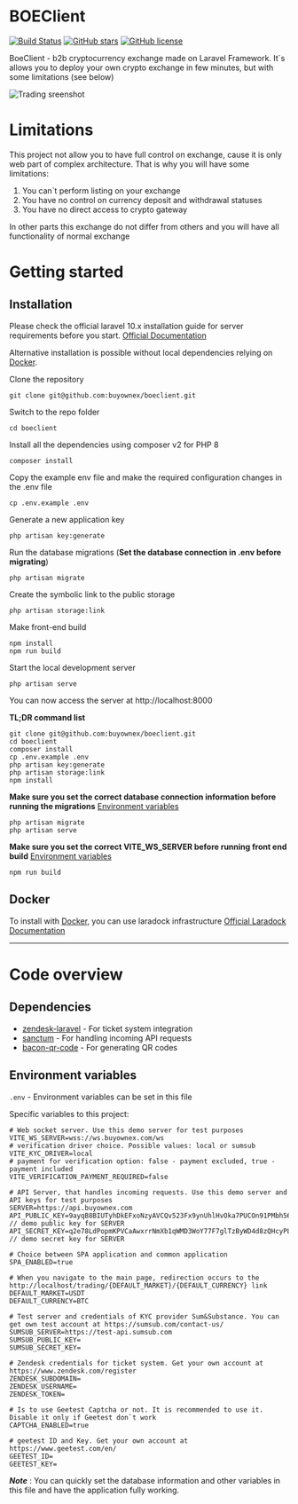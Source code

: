 [main_screenshot]: https://buyownex.com/main.jpg "Trading sreenshot"

# BOEClient

[![Build Status](https://img.shields.io/travis/buyownex/boeclient/master.svg)](https://travis-ci.org/buyownex/boeclient) 
[![GitHub stars](https://img.shields.io/github/stars/buyownex/boeclient)](https://github.com/buyownex/boeclient/stargazers) 
[![GitHub license](https://img.shields.io/github/license/buyownex/boeclient.svg)](https://raw.githubusercontent.com/buyownex/boeclient/master/LICENSE)

BoeClient - b2b cryptocurrency exchange made on Laravel Framework. It`s allows you to deploy your own crypto exchange in few minutes, but with some limitations (see below) 

![Trading sreenshot][main_screenshot]

# Limitations

This project not allow you to have full control on exchange, cause it is only web part of complex architecture. That is why you will have some limitations:
1. You can`t perform listing on your exchange
2. You have no control on currency deposit and withdrawal statuses
3. You have no direct access to crypto gateway

In other parts this exchange do not differ from others and you will have all functionality of normal exchange

# Getting started

## Installation

Please check the official laravel 10.x installation guide for server requirements before you start. [Official Documentation](https://laravel.com/docs/10.x/releases#support-policy)

Alternative installation is possible without local dependencies relying on [Docker](#docker). 

Clone the repository

    git clone git@github.com:buyownex/boeclient.git

Switch to the repo folder

    cd boeclient

Install all the dependencies using composer v2 for PHP 8

    composer install

Copy the example env file and make the required configuration changes in the .env file

    cp .env.example .env

Generate a new application key

    php artisan key:generate

Run the database migrations (**Set the database connection in .env before migrating**)

    php artisan migrate

Create the symbolic link to the public storage

    php artisan storage:link

Make front-end build

    npm install
    npm run build

Start the local development server

    php artisan serve

You can now access the server at http://localhost:8000

**TL;DR command list**

    git clone git@github.com:buyownex/boeclient.git
    cd boeclient
    composer install
    cp .env.example .env
    php artisan key:generate
    php artisan storage:link
    npm install
    
**Make sure you set the correct database connection information before running the migrations** [Environment variables](#environment-variables)

    php artisan migrate
    php artisan serve

**Make sure you set the correct VITE_WS_SERVER before running front end build** [Environment variables](#environment-variables)

    npm run build
    
## Docker

To install with [Docker](https://www.docker.com), you can use laradock infrastructure [Official Laradock Documentation](https://laradock.io/getting-started/)

----------

# Code overview

## Dependencies

- [zendesk-laravel](https://github.com/huddledigital/zendesk-laravel) - For ticket system integration
- [sanctum](https://github.com/laravel/sanctum) - For handling incoming API requests
- [bacon-qr-code](https://github.com/bacon/bacon-qr-code) - For generating QR codes

## Environment variables

`.env` - Environment variables can be set in this file

Specific variables to this project:

    # Web socket server. Use this demo server for test purposes
    VITE_WS_SERVER=wss://ws.buyownex.com/ws
    # verification driver choice. Possible values: local or sumsub
    VITE_KYC_DRIVER=local
    # payment for verification option: false - payment excluded, true - payment included
    VITE_VERIFICATION_PAYMENT_REQUIRED=false

    # API Server, that handles incoming requests. Use this demo server and API keys for test purposes
    SERVER=https://api.buyownex.com
    API_PUBLIC_KEY=9ayqB8BIUTyhDkEFxoNzyAVCQv523Fx9ynUhlHvOka7PUCOn91PMbh560wROb66Gu8rgm3gqoJkrbCgv // demo public key for SERVER
    API_SECRET_KEY=q2e78LdPopmKPVCaAwxrrNmXb1qWMD3WoY77F7glTzByWD4d8zQHcyPLunBJ5I2szzzrbbsQGG141yeO // demo secret key for SERVER
    
    # Choice between SPA application and common application
    SPA_ENABLED=true
 
    # When you navigate to the main page, redirection occurs to the http://localhost/trading/{DEFAULT_MARKET}/{DEFAULT_CURRENCY} link
    DEFAULT_MARKET=USDT
    DEFAULT_CURRENCY=BTC
    
    # Test server and credentials of KYC provider Sum&Substance. You can get own test account at https://sumsub.com/contact-us/
    SUMSUB_SERVER=https://test-api.sumsub.com
    SUMSUB_PUBLIC_KEY=
    SUMSUB_SECRET_KEY=
    
    # Zendesk credentials for ticket system. Get your own account at https://www.zendesk.com/register
    ZENDESK_SUBDOMAIN=
    ZENDESK_USERNAME=
    ZENDESK_TOKEN=
    
    # Is to use Geetest Captcha or not. It is recommended to use it. Disable it only if Geetest don`t work
    CAPTCHA_ENABLED=true

    # geetest ID and Key. Get your own account at https://www.geetest.com/en/
    GEETEST_ID=
    GEETEST_KEY=
    
***Note*** : You can quickly set the database information and other variables in this file and have the application fully working.

